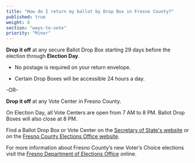 ```yaml
---
title: "How do I return my ballot by Drop Box in Fresno County?"
published: true
weight: 8
section: "ways-to-vote"
priority: "Minor"
---
```


**Drop it off** at any secure Ballot Drop Box starting 29 days before the election through **Election Day**.    

- No postage is required on your return envelope.  

- Certain Drop Boxes will be accessible 24 hours a day.        

-OR-

**Drop it off** at any Vote Center in Fresno County.   

On Election Day, all Vote Centers are open from 7 AM to 8 PM. Ballot Drop Boxes will also close at 8 PM. 

Find a Ballot Drop Box or Vote Center on the [Secretary of State's website](https://caearlyvoting.sos.ca.gov/) or on the [Fresno County Elections Office website](https://www.co.fresno.ca.us/home/showdocument?id=49536). 

For more information about Fresno County’s new Voter’s Choice elections visit the [Fresno Department of Elections Office](https://www.co.fresno.ca.us/departments/county-clerk-registrar-of-voters/voters-choice-act-3528) online.  
